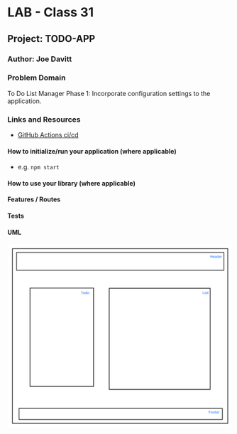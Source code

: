# LAB - Class 31

## Project: TODO-APP

### Author: Joe Davitt

### Problem Domain  

To Do List Manager Phase 1: Incorporate configuration settings to the application.

### Links and Resources

- [GitHub Actions ci/cd](https://github.com/j-davitt/todo-app/actions)

#### How to initialize/run your application (where applicable)

- e.g. `npm start`

#### How to use your library (where applicable)

#### Features / Routes

#### Tests

#### UML

![UML](./assets/lab31.png)
